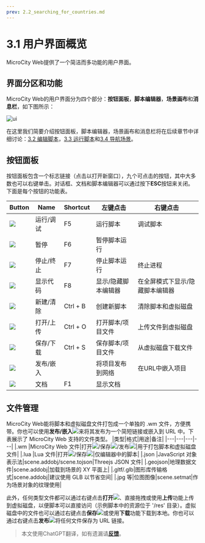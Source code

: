 ```yaml
---
prev: 2.2_searching_for_countries.md
---
```


# 3.1 用户界面概览
MicroCity Web提供了一个简洁而多功能的用户界面。

## 界面分区和功能
MicroCity Web的用户界面分为四个部分：**按钮面板**，**脚本编辑器**，**场景画布**和**消息栏**，如下图所示：

![ui](https://microcity.gitee.io/doc/img/ui_overview.png)

在这里我们简要介绍按钮面板，脚本编辑器，场景画布和消息栏将在后续章节中详细讨论：[3.2 编辑脚本](3.2_editing_scripts.md)，[3.3 运行脚本](3.3_running_scripts.md)和[3.4 导航场景](3.4_navigating_scenes.md)。

## 按钮面板
按钮面板包含一个标志链接（点击以打开新窗口），九个可点击的按钮，其中大多数也可以右键单击。对话框、文档和脚本编辑器可以通过按下**ESC**按钮来关闭。下面是每个按钮的功能表。

|Button|Name|Shortcut|左键点击|右键点击|
|---|---|---|---|---|
|![](https://microcity.gitee.io/img/play.svg)    |运行/调试  |F5|运行脚本|调试脚本|
|![](https://microcity.gitee.io/img/pause.svg)   |暂停        |F6|暂停脚本运行||
|![](https://microcity.gitee.io/img/stop.svg)    |停止/终止  |F7|停止脚本运行|终止进程|
|![](https://microcity.gitee.io/img/code.svg)    |显示代码    |F8|显示/隐藏脚本编辑器|在全屏模式下显示/隐藏脚本编辑器|
|![](https://microcity.gitee.io/img/new.svg)     |新建/清除  |Ctrl + B|创建新脚本|清除脚本和虚拟磁盘|
|![](https://microcity.gitee.io/img/open.svg)    |打开/上传  |Ctrl + O|打开脚本/项目文件|上传文件到虚拟磁盘|
|![](https://microcity.gitee.io/img/save.svg)    |保存/下载  |Ctrl + S|保存脚本/项目文件|从虚拟磁盘下载文件|
|![](https://microcity.gitee.io/img/publish.svg) |发布/嵌入  ||将项目发布到网络|在URL中嵌入项目|
|![](https://microcity.gitee.io/img/doc.svg)     |文档        |F1|显示文档||

## 文件管理
MicroCity Web能将脚本和虚拟磁盘文件打包成一个单独的 .wm 文件，方便携带。你也可以使用**发布/嵌入**![](https://microcity.gitee.io/img/publish.svg)来将其发布为一个简短链接或嵌入到 URL 中。下表展示了 MicroCity Web 支持的文件类型。
|类型|格式|用途|备注|
|---|---|---|---|
|.wm     |MicroCity Web 文件|打开![](https://microcity.gitee.io/img/open.svg)/保存![](https://microcity.gitee.io/img/save.svg)/发布![](https://microcity.gitee.io/img/publish.svg)|用于打包脚本和虚拟磁盘文件|
|.lua    |Lua 文件|打开![](https://microcity.gitee.io/img/open.svg)/保存![](https://microcity.gitee.io/img/save.svg)|仅编辑器中的脚本|
|.json   |JavaScript 对象表示法|scene.addobj/scene.tojson|Threejs JSON 文件|
|.geojson|地理数据文件|scene.addobj|加载到场景的 XY 平面上|
|.gltf/.glb|图形库传输格式|scene.addobj|建议使用 GLB 以节省空间|
|.jpg 等|位图图像|scene.setmat|作为场景对象的纹理使用|

此外，任何类型文件都可以通过右键点击**打开**![](https://microcity.gitee.io/img/open.svg)、直接拖拽或使用**上传**功能上传到虚拟磁盘，以便脚本可以直接访问（示例脚本中的资源位于 '/res' 目录）。虚拟磁盘中的文件也可以通过右键点击**保存**![](https://microcity.gitee.io/img/save.svg)或使用**下载**功能下载到本地。你也可以通过右键点击**发布**![](https://microcity.gitee.io/img/publish.svg)将任何文件保存为 URL 链接。

> 本文使用ChatGPT翻译，如有遗漏请[**反馈**](https://github.com/huuhghhgyg/MicroCityNotes/issues/new)。
